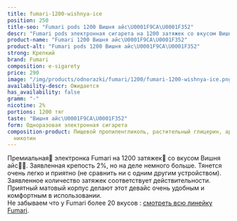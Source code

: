 ```yaml
---
title: fumari-1200-wishnya-ice
position: 250
title-seo: "Fumari pods 1200 Вишня айс\U0001F9CA\U0001F352"
descr: "Fumari pods электронная сигарета на 1200 затяжек со вкусом Вишня айс\U0001F9CA\U0001F352"
product-name: "Fumari 1200 Вишня айс\U0001F9CA\U0001F352"
product-alt: "Fumari pods 1200 Вишня айс\U0001F9CA\U0001F352"
strong: Крепкий
brand: Fumari
composition: e-sigarety
price: 290
image: "/img/products/odnorazki/fumari/1200/fumari-1200-wishnya-ice.png"
availability-descr: Ожидается
has_availability: false
gramm: "-"
nicotine: 2%
portions: 1200 тяг
taste: "Вишня айс\U0001F9CA\U0001F352"
form: Одноразовая электронная сигарета
composition-product: Пищевой пропиленгликоль, растительный глицерин, ароматизатор,
  никотин
---
```


Премиальная🥇 электронка Fumari на 1200 затяжек💨 со вкусом Вишня айс🧊🍒. Заявленная крепость 2%, но на деле немного больше. Тянется очень легко и приятно (не сравнить ни с одним другим устройством). Заявленное количество затяжек соответствует действительности. Приятный матовый корпус делают этот девайс очень удобным и комфортным в использовании.<br>
Не забываем что у Fumari более 20 вкусов : [смотреть всю линейку Fumari](/fumari).